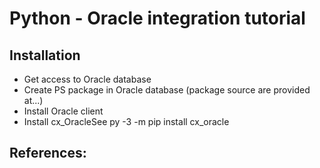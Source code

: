 # Python - Oracle integration tutorial

## Installation

* Get access to Oracle database
* Create PS package in Oracle database (package source are provided at...)
* Install Oracle client
* Install cx_OracleSee
py -3 -m pip install cx_oracle


## References:
[1]: https://cx-oracle.readthedocs.io/en/latest/user_guide/installation.html